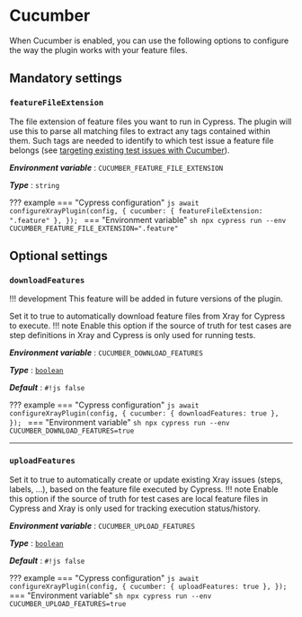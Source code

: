 # Cucumber

When Cucumber is enabled, you can use the following options to configure the way the plugin works with your feature files.

## Mandatory settings

### `featureFileExtension`

The file extension of feature files you want to run in Cypress.
The plugin will use this to parse all matching files to extract any tags contained within them.
Such tags are needed to identify to which test issue a feature file belongs (see [targeting existing test issues with Cucumber](../guides/targetingExistingIssues.md#cucumber)).

***Environment variable***
: `CUCUMBER_FEATURE_FILE_EXTENSION`

***Type***
: `string`

??? example
    === "Cypress configuration"
        ```js
        await configureXrayPlugin(config, {
            cucumber: {
                featureFileExtension: ".feature"
            },
        });
        ```
    === "Environment variable"
        ```sh
        npx cypress run --env CUCUMBER_FEATURE_FILE_EXTENSION=".feature"
        ```

## Optional settings

### `downloadFeatures`

!!! development
    This feature will be added in future versions of the plugin.

Set it to true to automatically download feature files from Xray for Cypress to execute.
!!! note
    Enable this option if the source of truth for test cases are step definitions in Xray and Cypress is only used for running tests.

***Environment variable***
: `CUCUMBER_DOWNLOAD_FEATURES`

***Type***
: [`boolean`](types.md#boolean)

***Default***
: `#!js false`

??? example
    === "Cypress configuration"
        ```js
        await configureXrayPlugin(config, {
            cucumber: {
                downloadFeatures: true
            },
        });
        ```
    === "Environment variable"
        ```sh
        npx cypress run --env CUCUMBER_DOWNLOAD_FEATURES=true
        ```

<hr/>

### `uploadFeatures`

Set it to true to automatically create or update existing Xray issues (steps, labels, ...), based on the feature file executed by Cypress.
!!! note
    Enable this option if the source of truth for test cases are local feature files in Cypress and Xray is only used for tracking execution status/history.

***Environment variable***
: `CUCUMBER_UPLOAD_FEATURES`

***Type***
: [`boolean`](types.md#boolean)

***Default***
: `#!js false`

??? example
    === "Cypress configuration"
        ```js
        await configureXrayPlugin(config, {
            cucumber: {
                uploadFeatures: true
            },
        });
        ```
    === "Environment variable"
        ```sh
        npx cypress run --env CUCUMBER_UPLOAD_FEATURES=true
        ```
